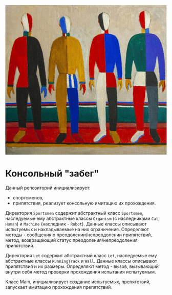 ![Logo](../../../../../docs/SportsmenMalevich.jpg)
# Консольный "забег"

Данный репозиторий инициализирует:
* спортсменов, 
* припятствия, 
реализует консольную имитацию их прохождения.

Директория `Sportsmen` 
содержит абстрактный класс `Sportsmen`, наследуемые ему абстрактные классы 
`Organism` (с наследниками `Cat`, `Human`) и `Machine` (наследник - `Robot`).
Данные классы описывают испытуемых и накладываемые на них ограничения.
Определяют методы - сообщения о преодолении/непреодолении припятствий,
метод, возвращающий статус преодоления/непреодоления припятствий.

Директория `Let`
содержит абстрактный класс `Let`, наследуемые ему абстрактные классы
`RunningTrack` и `Wall`.
Данные классы описывают припятствия и их размеры.
Определяют метод - вызов, вызывающий внутри себя метод проверки 
прохождения испытания испытуемым.

Класс Main, инициализирует создание испытуемых, препятствий, запускает имитацию
прохождения препятствий.